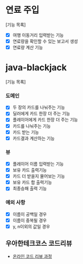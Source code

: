 # 연료 주입
[기능 목록]
- [X] 여행 이동거리 입력받는 기능
- [X] 연료량을 확인할 수 있는 보고서 생성
- [X] 연료량 계산 기능

# java-blackjack
[기능 목록]
### 도메인
- [x] 두 장의 카드를 나눠주는 기능
- [x] 딜러에게 카드 한장 더 주는 기능
- [x] 플레이어에게 카드 한장 더 주는 기능
- [x] 카드를 나눠주는 기능
- [X] 카드 받는 기능
- [x] 카드결과 계산하는 기능
### 뷰
- [X] 플레이어 이름 입력받는 기능
- [X] 보유 카드 출력기능
- [X] 카드 더 받을지 물어보는 기능
- [X] 보유 카드 합 출력기능
- [X] 최종승패 출력 기능

### 예외 사항 
- [X] 이름이 공백일 경우 
- [X] 이름이 중복될 경우 
- [X] y, n이외의 값일 경우

## 우아한테크코스 코드리뷰

- [온라인 코드 리뷰 과정](https://github.com/woowacourse/woowacourse-docs/blob/master/maincourse/README.md)

